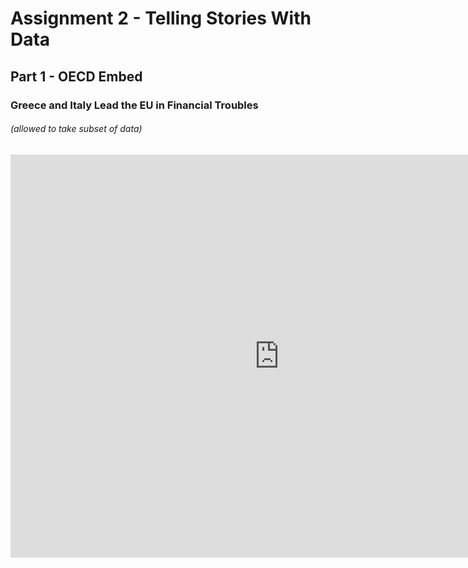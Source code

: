 # Assignment 2 - Telling Stories With Data 

## Part 1 - OECD Embed 
### Greece and Italy Lead the EU in Financial Troubles 
###### (allowed to take subset of data) 

<iframe src="https://data.oecd.org/chart/5FGH" width="860" height="645" style="border: 0" mozallowfullscreen="true" webkitallowfullscreen="true" allowfullscreen="true"><a href="https://data.oecd.org/chart/5FGH" target="_blank">OECD Chart: General government debt, Total, % of GDP, Annual, 2015</a></iframe>

